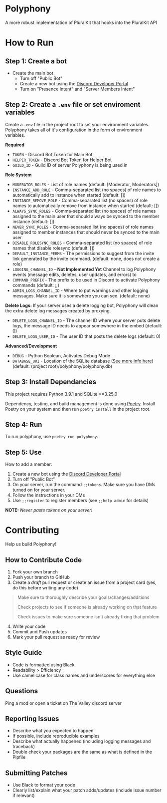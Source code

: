 # Polyphony
A more robust implementation of PluralKit that hooks into the PluralKit API

# How to Run
## Step 1: Create a bot
- Create the main bot
  - Turn off "Public Bot"
  - Create a new bot using the [Discord Developer Portal](https://discord.com/developers/applications)
  - Turn on "Presence Intent" and "Server Members Intent"

## Step 2: Create a `.env` file or set enviroment variables
Create a `.env` file in the project root to set your environment variables. Polyphony takes all of it's configuration in the form of environment variables.

**Required**
- `TOKEN` - Discord Bot Token for Main Bot
- `HELPER_TOKEN` - Discord Bot Token for Helper Bot
- `GUILD_ID` - Guild ID of server Polyphony is being used in

**Role System**
- `MODERATOR_ROLES` - List of role names (default: [Moderator, Moderators])
- `INSTANCE_ADD_ROLE` - Comma-separated list (no spaces) of role names to automatically add to instance when started (default: [])
- `INSTANCE_REMOVE_ROLE` - Comma-separated list (no spaces) of role names to automatically remove from instance when started (default: [])
- `ALWAYS_SYNC_ROLES` - Comma-separated list (no spaces) of role names assigned to the main user that should always be synced to the member instance (default: [])
- `NEVER_SYNC_ROLES` - Comma-separated list (no spaces) of role names assigned to member instances that should never be synced to the main user
- `DISABLE_ROLESYNC_ROLES` - Comma-separated list (no spaces) of role names that disable rolesync (default: [])
- `DEFAULT_INSTANCE_PERMS` - The permissions to suggest from the invite link generated by the invite command. (default: none, does not create a role)
- `LOGGING_CHANNEL_ID` - **Not Implemented Yet** Channel to log Polyphony events (message edits, deletes, user updates, and errors) to
- `COMMAND_PREFIX` - The prefix to be used in Discord to activate Polyphony commands (default: ;;)
- `ADMIN_LOGS_CHANNEL_ID` - Where to put warnings and other logging messages. Make sure it is somewhere you can see. (default: none)

**Delete Logs:** If your server uses a delete logging bot, Polyphony will clean the extra delete log messages created by proxying.
- `DELETE_LOGS_CHANNEL_ID` - The channel ID where your server puts delete logs, the message ID needs to appear somewhere in the embed (default: 0)
- `DELETE_LOGS_USER_ID` - The user ID that posts the delete logs (default: 0)

**Advanced/Development**
- `DEBUG` - Python Boolean, Activates Debug Mode
- `DATABASE_URI` - Location of the SQLite database ([See more info here](https://docs.python.org/3/library/sqlite3.html)) (default: (project root)/polyphony/polyphony.db)

## Step 3: Install Dependancies
This project requires Python 3.9.1 and SQLite >=3.25.0 

Dependency, testing, and build management is done using [Poetry](https://python-poetry.org/). Install Poetry on your system and then run `poetry install` in the project root.

## Step 4: Run
To run polyphony, use `poetry run polyphony`.

## Step 5: Use
How to add a member:
1. Create a new bot using the [Discord Developer Portal](https://discord.com/developers/applications)
2. Turn off "Public Bot"
3. On your server, run the command `;;tokens`. Make sure you have DMs turned on for your server.
4. Follow the instructions in your DMs
5. Use `;;register` to register members (see `;;help admin` for details)

**NOTE:** *Never paste tokens on your server!*

# Contributing
Help us build Polyphony!

## How to Contribute Code
1. Fork your own branch
2. Push your branch to GitHub
3. Create a *draft* pull request or create an issue from a project card (yes, do this before writing any code)
  > Make sure to thoroughly describe your goals/changes/additions
  >
  > Check projects to see if someone is already working on that feature
  >
  > Check issues to make sure someone isn't already fixing that problem
4. Write your code
5. Commit and Push updates
6. Mark your pull request as ready for review

## Style Guide
- Code is formatted using Black.
- Readability > Efficiency
- Use camel case for class names and underscores for everything else

## Questions
Ping a mod or open a ticket on The Valley discord server

## Reporting Issues
- Describe what you expected to happen
- If possible, include reproducible examples
- Describe what actually happened (including logging messages and traceback)
- Double check your packages are the same as what is defined in the Pipfile

## Submitting Patches
- Use Black to format your code
- Clearly list/explain what your patch adds/updates (include issue number if relevant)
